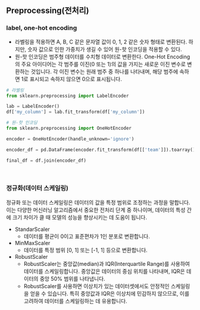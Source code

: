 ## Preprocessing(전처리)

### label, one-hot encoding

 - 라벨링을 적용하면 A, B, C 같은 문자열 값이 0, 1, 2 같은 숫자 형태로 변환된다. 하지만, 숫자 값으로 인한 가중치가 생길 수 있어 원-핫 인코딩을 적용할 수 있다.
 - 원-핫 인코딩은 범주형 데이터를 수치형 데이터로 변환한다. One-Hot Encoding의 주요 아이디어는 각 범주를 이진(0 또는 1)의 값을 가지는 새로운 이진 변수로 변환하는 것입니다. 각 이진 변수는 원래 범주 중 하나를 나타내며, 해당 범주에 속하면 1로 표시되고 속하지 않으면 0으로 표시됩니다.

```python
# 라벨링
from sklearn.preprocessing import LabelEncoder

lab = LabelEncoder()
df['my_column'] = lab.fit_transform(df['my_column'])

# 원-핫 인코딩
from sklearn.preprocessing import OneHotEncoder

encoder = OneHotEncoder(handle_unknown='ignore')

encoder_df = pd.DataFrame(encoder.fit_transform(df[['team']]).toarray())

final_df = df.join(encoder_df)
```

<br/>

### 정규화(데이터 스케일링)

정규화 또는 데이터 스케일링은 데이터의 값을 특정 범위로 조정하는 과정을 말합니다. 이는 다양한 머신러닝 알고리즘에서 중요한 전처리 단계 중 하나이며, 데이터의 특성 간에 크기 차이가 클 때 모델의 성능을 향상시키는 데 도움이 됩니다.  

 - StandarScaler
    - 데이터를 평균이 0이고 표준편차가 1인 분포로 변환합니다.
 - MinMaxScaler
    - 데이터를 특정 범위 [0, 1] 또는 [-1, 1] 등으로 변환합니다.
 - RobustScaler
    - RobustScaler는 중앙값(median)과 IQR(Interquartile Range)를 사용하여 데이터를 스케일링합니다. 중앙값은 데이터의 중심 위치를 나타내며, IQR은 데이터의 중앙 50% 범위를 나타냅니다.
    - RobustScaler를 사용하면 이상치가 있는 데이터셋에서도 안정적인 스케일링을 얻을 수 있습니다. 특히 중앙값과 IQR은 이상치에 민감하지 않으므로, 이를 고려하여 데이터를 스케일링하는 데 유용합니다.
